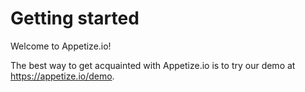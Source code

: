 # Getting started

Welcome to Appetize.io!

The best way to get acquainted with Appetize.io is to try our demo at https://appetize.io/demo. 

